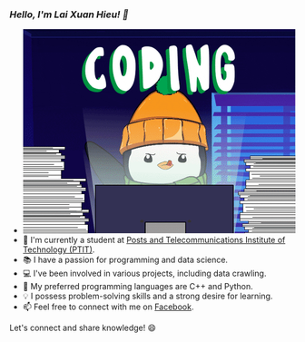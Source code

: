 ### ***Hello, I'm Lai Xuan Hieu! 👋***
-  ![Alt text](<giphy (1).gif>)
- 🌱 I'm currently a student at [Posts and Telecommunications Institute of Technology (PTIT)](https://ptit.edu.vn/).
- 📚 I have a passion for programming and data science.
- 💻 I've been involved in various projects, including data crawling.
- 🚀 My preferred programming languages are C++ and Python.
- 💡 I possess problem-solving skills and a strong desire for learning.
- 📫 Feel free to connect with me on [Facebook](https://www.facebook.com/laihieu270104/).

Let's connect and share knowledge! 😄
